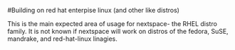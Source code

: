 #Building on red hat enterpise linux (and other like distros)

This is the main expected area of usage for nextspace- the RHEL distro family. It is not 
known if nextspace will work on distros of the fedora, SuSE, mandrake, and red-hat-linux 
linagies.
